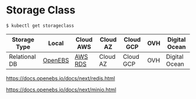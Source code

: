 # Storage Class


```
$ kubectl get storageclass
```


| Storage Type  |  Local | Cloud AWS | Cloud AZ | Cloud GCP | OVH | Digital Ocean |
|---------------|--------|----------------------------------------|----------|-----------|-----|---------------|
| Relational DB |  [OpenEBS](https://docs.openebs.io/docs/next/mysql.html) | [AWS RDS](https://aws.amazon.com/rds/) | Cloud AZ | Cloud GCP | OVH | Digital Ocean |




https://docs.openebs.io/docs/next/redis.html

https://docs.openebs.io/docs/next/minio.html
